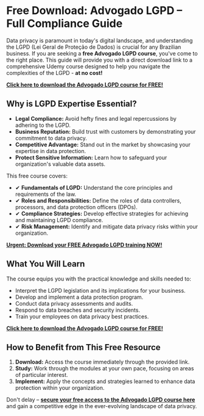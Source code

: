 # Free Download: Advogado LGPD – Full Compliance Guide

Data privacy is paramount in today's digital landscape, and understanding the LGPD (Lei Geral de Proteção de Dados) is crucial for any Brazilian business. If you are seeking a **free Advogado LGPD course**, you've come to the right place. This guide will provide you with a direct download link to a comprehensive Udemy course designed to help you navigate the complexities of the LGPD - **at no cost!**

[**Click here to download the Advogado LGPD course for FREE!**](https://udemywork.com/advogado-lgpd)

## Why is LGPD Expertise Essential?

*   **Legal Compliance:** Avoid hefty fines and legal repercussions by adhering to the LGPD.
*   **Business Reputation:** Build trust with customers by demonstrating your commitment to data privacy.
*   **Competitive Advantage:** Stand out in the market by showcasing your expertise in data protection.
*   **Protect Sensitive Information:** Learn how to safeguard your organization's valuable data assets.

This free course covers:

*   ✔ **Fundamentals of LGPD:** Understand the core principles and requirements of the law.
*   ✔ **Roles and Responsibilities:** Define the roles of data controllers, processors, and data protection officers (DPOs).
*   ✔ **Compliance Strategies:** Develop effective strategies for achieving and maintaining LGPD compliance.
*   ✔ **Risk Management:** Identify and mitigate data privacy risks within your organization.

[**Urgent: Download your FREE Advogado LGPD training NOW!**](https://udemywork.com/advogado-lgpd)

## What You Will Learn

The course equips you with the practical knowledge and skills needed to:

*   Interpret the LGPD legislation and its implications for your business.
*   Develop and implement a data protection program.
*   Conduct data privacy assessments and audits.
*   Respond to data breaches and security incidents.
*   Train your employees on data privacy best practices.

[**Click here to download the Advogado LGPD course for FREE!**](https://udemywork.com/advogado-lgpd)

## How to Benefit from This Free Resource

1.  **Download:** Access the course immediately through the provided link.
2.  **Study:** Work through the modules at your own pace, focusing on areas of particular interest.
3.  **Implement:** Apply the concepts and strategies learned to enhance data protection within your organization.

Don't delay – **[secure your free access to the Advogado LGPD course here](https://udemywork.com/advogado-lgpd)** and gain a competitive edge in the ever-evolving landscape of data privacy.
